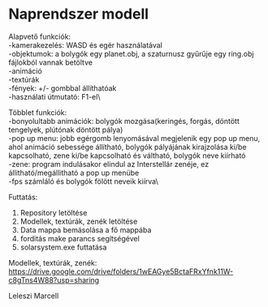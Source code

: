 # Naprendszer modell

Alapvető funkciók:\
-kamerakezelés: WASD és egér használatával\
-objektumok: a bolygók egy planet.obj, a szaturnusz gyűrűje egy ring.obj fájlokból vannak betöltve\
-animáció\
-textúrák\
-fények: +/- gombbal állíthatóak\
-használati útmutató: F1-el\

Többlet funkciók:\
-bonyolultabb animációk: bolygók mozgása(keringés, forgás, döntött tengelyek, plútónak döntött pálya) \
-pop up menu: jobb egérgomb lenyomásával megjelenik egy pop up menu, ahol animáció sebessége állítható, bolygók pályájának kirajzolása ki/be kapcsolható, zene ki/be kapcsolható és váltható, bolygók neve kiírható\
-zene: program indulásakor elindul az Interstellár zenéje, ez állitható/megállitható a pop up menübe\
-fps számláló és bolygók fölött neveik kiírva\


Futtatás:
  1. Repository letöltése
  2. Modellek, textúrák, zenék letöltése
  3. Data mappa bemásolása a fő mappába
  4. forditás make parancs segítségével
  5. solarsystem.exe futtatása

Modellek, textúrák, zenék:
https://drive.google.com/drive/folders/1wEAGye5BctaFRxYfnk11W-c8gTns4W88?usp=sharing


Leleszi Marcell


